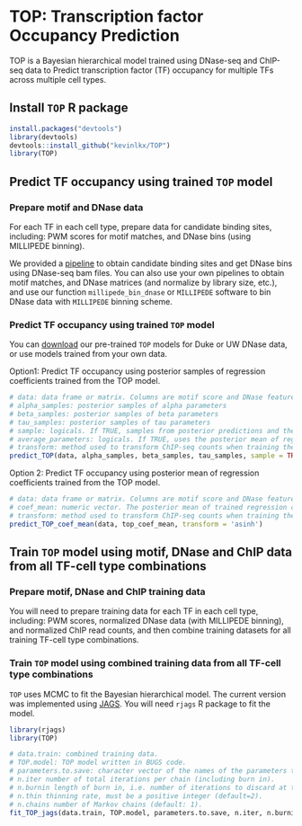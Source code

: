 
<!-- README.md is generated from README.Rmd. Please edit that file -->
TOP: Transcription factor Occupancy Prediction
==============================================

<!-- badges: start -->
<!-- badges: end -->
TOP is a Bayesian hierarchical model trained using DNase-seq and ChIP-seq data to Predict transcription factor (TF) occupancy for multiple TFs across multiple cell types.

Install `TOP` R package
-----------------------

``` r
install.packages("devtools")
library(devtools)
devtools::install_github("kevinlkx/TOP")
library(TOP)
```

Predict TF occupancy using trained `TOP` model
----------------------------------------------

### Prepare motif and DNase data

For each TF in each cell type, prepare data for candidate binding sites, including: PWM scores for motif matches, and DNase bins (using MILLIPEDE binning).

We provided a [pipeline](../doc/preprocessing.html) to obtain candidate binding sites and get DNase bins using DNase-seq bam files. You can also use your own pipelines to obtain motif matches, and DNase matrices (and normalize by library size, etc.), and use our function `millipede_bin_dnase` or `MILLIPEDE` software to bin DNase data with `MILLIPEDE` binning scheme.

### Predict TF occupancy using trained `TOP` model

You can [download](../data/) our pre-trained `TOP` models for Duke or UW DNase data, or use models trained from your own data.

Option1: Predict TF occupancy using posterior samples of regression coefficients trained from the TOP model.

``` r
# data: data frame or matrix. Columns are motif score and DNase features. Rows are candidate sites.
# alpha_samples: posterior samples of alpha parameters
# beta_samples: posterior samples of beta parameters
# tau_samples: posterior samples of tau parameters
# sample: logicals. If TRUE, samples from posterior predictions and then take the mean of posterior prediction samples.
# average_parameters: logicals. If TRUE, uses the posterior mean of regression coefficients to make predictions.
# transform: method used to transform ChIP-seq counts when training the TOP model. Default: transform = "asinh".
predict_TOP(data, alpha_samples, beta_samples, tau_samples, sample = TRUE, average_parameters = FALSE, transform = 'asinh')
```

Option 2: Predict TF occupancy using posterior mean of regression coefficients trained from the TOP model.

``` r
# data: data frame or matrix. Columns are motif score and DNase features. Rows are candidate sites.
# coef_mean: numeric vector. The posterior mean of trained regression coefficients.
# transform: method used to transform ChIP-seq counts when training the TOP model. Default: transform = "asinh".
predict_TOP_coef_mean(data, top_coef_mean, transform = 'asinh')
```

Train `TOP` model using motif, DNase and ChIP data from all TF-cell type combinations
-------------------------------------------------------------------------------------

### Prepare motif, DNase and ChIP training data

You will need to prepare training data for each TF in each cell type, including: PWM scores, normalized DNase data (with MILLIPEDE binning), and normalized ChIP read counts, and then combine training datasets for all training TF-cell type combinations.

### Train `TOP` model using combined training data from all TF-cell type combinations

`TOP` uses MCMC to fit the Bayesian hierarchical model. The current version was implemented using [JAGS](http://mcmc-jags.sourceforge.net). You will need `rjags` R package to fit the model.

``` r
library(rjags)
library(TOP)

# data.train: combined training data.
# TOP.model: TOP model written in BUGS code.
# parameters.to.save: character vector of the names of the parameters to save which should be monitored.
# n.iter number of total iterations per chain (including burn in).
# n.burnin length of burn in, i.e. number of iterations to discard at the beginning.
# n.thin thinning rate, must be a positive integer (default=2).
# n.chains number of Markov chains (default: 1).
fit_TOP_jags(data.train, TOP.model, parameters.to.save, n.iter, n.burnin, n.thin, n.chains)
```
